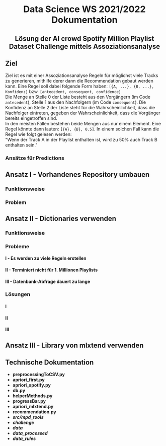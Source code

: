 # <center> Data Science WS 2021/2022 <br/> Dokumentation </center>

## <center> Lösung der AI crowd Spotify Million Playlist Dataset Challenge mittels Assoziationsanalyse </center>

## Ziel
Ziel ist es mit einer Assoziationsanalyse Regeln für möglichst viele Tracks zu generieren, mithilfe derer dann 
die Recommendation gebaut werden kann. Eine Regel soll dabei folgende Form haben: 
`[{A, ...}, {B, ...}, Konfidenz]` bzw. `[antecedent, consequent, confidence]`  
Die Menge an Stelle 0 der Liste besteht aus den Vorgängern (im Code `antecedent`), Stelle 1 aus den Nachfolgern 
(im Code `consequent`).
Die Konfidenz an Stelle 2 der Liste steht für die Wahrscheinlichkeit, dass die
Nachfolger eintreten, gegeben der Wahrscheinlichkeit, dass die Vorgänger bereits eingetroffen sind.  
In den meisten Fällen bestehen beide Mengen aus nur einem Element. Eine Regel könnte dann lauten: `[{A}, {B}, 0.5]`.
In einem solchen Fall kann die Regel wie folgt gelesen werden:  
"Wenn der Track A in der Playlist enthalten ist, wird zu 50% auch Track B enthalten sein."


### Ansätze für Predictions
## Ansatz I - Vorhandenes Repository umbauen
### Funktionsweise
### Problem
## Ansatz II - Dictionaries verwenden
### Funktionsweise
### Probleme
#### I - Es werden zu viele Regeln erstellen
#### II - Terminiert nicht für 1. Millionen Playlists
#### III - Datenbank-Abfrage dauert zu lange
### Lösungen
#### I
#### II
#### III
## Ansatz III - Library von mlxtend verwenden 
## Technische Dokumentation
* **preprocessingToCSV.py**
* **apriori_first.py**
* **apriori_spotify.py**
* **db.py**
* **helperMethods.py**
* **progressBar.py**
* **apriori_mlxtend.py**
* **recommendation.py**
* ***src/mpd_tools***
* ***challenge***
* ***data***
* ***data_processed***
* ***data_rules***

